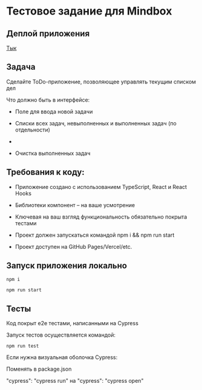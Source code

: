 # Тестовое задание для Mindbox

## Деплой приложения
[Тык](https://todo-mindbox-eta.vercel.app/)

## Задача
Сделайте ToDo-приложение, позволяющее управлять текущим списком дел

Что должно быть в интерфейсе:

* Поле для ввода новой задачи

* Списки всех задач, невыполненных и выполненных задач (по отдельности)
* 
* Очистка выполненных задач

## Требования к коду:

* Приложение создано с использованием TypeScript, React и React Hooks

* Библиотеки компонент – на ваше усмотрение

* Ключевая на ваш взгляд функциональность обязательно покрыта тестами

* Проект должен запускаться командой npm i && npm run start

* Проект доступен на GitHub Pages/Vercel/etc.


## Запуск приложения локально

```
npm i

npm run start
```

## Тесты

Код покрыт e2e тестами, написанными на Cypress

Запуск тестов осуществляется командой:

```
npm run test
```

Если нужна визуальная оболочка Cypress:

Поменять в package.json

"cypress": "cypress run" на "cypress": "cypress open"

